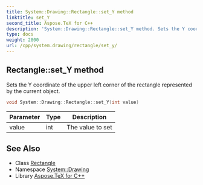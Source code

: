 ```yaml
---
title: System::Drawing::Rectangle::set_Y method
linktitle: set_Y
second_title: Aspose.TeX for C++
description: 'System::Drawing::Rectangle::set_Y method. Sets the Y coordinate of the upper left corner of the rectangle represented by the current object in C++.'
type: docs
weight: 2800
url: /cpp/system.drawing/rectangle/set_y/
---
```

## Rectangle::set_Y method


Sets the Y coordinate of the upper left corner of the rectangle represented by the current object.

```cpp
void System::Drawing::Rectangle::set_Y(int value)
```


| Parameter | Type | Description |
| --- | --- | --- |
| value | int | The value to set |

## See Also

* Class [Rectangle](../)
* Namespace [System::Drawing](../../)
* Library [Aspose.TeX for C++](../../../)
